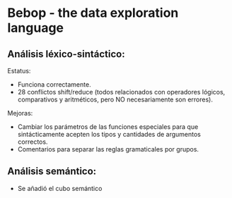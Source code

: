 # Bebop - the data exploration language

## Análisis léxico-sintáctico:

Estatus:
- Funciona correctamente.
- 28 conflictos shift/reduce (todos relacionados con operadores lógicos, comparativos y aritméticos, pero NO necesariamente son errores).

Mejoras:
- Cambiar los parámetros de las funciones especiales para que sintácticamente acepten los tipos y cantidades de argumentos correctos.
- Comentarios para separar las reglas gramaticales por grupos.

## Análisis semántico:
- Se añadió el cubo semántico
